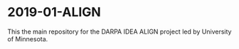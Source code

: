 # 2019-01-ALIGN
 This the main repository for the DARPA IDEA ALIGN project led by University of Minnesota.
 
